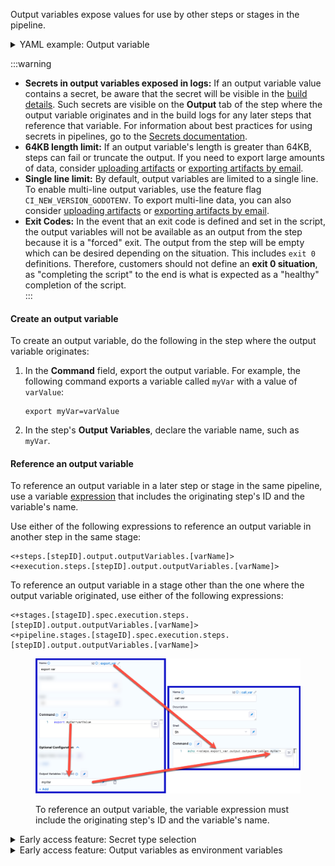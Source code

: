Output variables expose values for use by other steps or stages in the pipeline.

<details>
<summary>YAML example: Output variable</summary>

In the following YAML example, step `alpha` exports an output variable called `myVar`, and then step `beta` references that output variable.

```yaml
              - step:
                  type: Run
                  name: alpha
                  identifier: alpha
                  spec:
                    shell: Sh
                    command: export myVar=varValue
                    outputVariables:
                      - name: myVar
              - step:
                  type: Run
                  name: beta
                  identifier: beta
                  spec:
                    shell: Sh
                    command: |-
                      echo <+steps.alpha.output.outputVariables.myVar>
                      echo <+execution.steps.alpha.output.outputVariables.myVar>
```

</details>

:::warning

* **Secrets in output variables exposed in logs:** If an output variable value contains a secret, be aware that the secret will be visible in the [build details](/docs/continuous-integration/use-ci/viewing-builds.md). Such secrets are visible on the **Output** tab of the step where the output variable originates and in the build logs for any later steps that reference that variable. For information about best practices for using secrets in pipelines, go to the [Secrets documentation](/docs/category/secrets).
* **64KB length limit:** If an output variable's length is greater than 64KB, steps can fail or truncate the output. If you need to export large amounts of data, consider [uploading artifacts](/docs/continuous-integration/use-ci/build-and-upload-artifacts/build-and-upload-an-artifact#upload-artifacts) or [exporting artifacts by email](/docs/continuous-integration/use-ci/build-and-upload-artifacts/drone-email-plugin.md).
* **Single line limit:** By default, output variables are limited to a single line. To enable multi-line output variables, use the feature flag `CI_NEW_VERSION_GODOTENV`. To export multi-line data, you can also consider [uploading artifacts](/docs/continuous-integration/use-ci/build-and-upload-artifacts/build-and-upload-an-artifact#upload-artifacts) or [exporting artifacts by email](/docs/continuous-integration/use-ci/build-and-upload-artifacts/drone-email-plugin.md).
* **Exit Codes:** In the event that an exit code is defined and set in the script, the output variables will not be available as an output from the step because it is a "forced" exit.  The output from the step will be empty which can be desired depending on the situation.
This includes `exit 0` definitions.  Therefore, customers should not define an **exit 0 situation**, as "completing the script" to the end is what is expected as a "healthy" completion of the script.  
:::

#### Create an output variable

To create an output variable, do the following in the step where the output variable originates:

1. In the **Command** field, export the output variable. For example, the following command exports a variable called `myVar` with a value of `varValue`:

   ```
   export myVar=varValue
   ```

2. In the step's **Output Variables**, declare the variable name, such as `myVar`.

#### Reference an output variable

To reference an output variable in a later step or stage in the same pipeline, use a variable [expression](/docs/platform/variables-and-expressions/runtime-inputs/#expressions) that includes the originating step's ID and the variable's name.

Use either of the following expressions to reference an output variable in another step in the same stage:

```
<+steps.[stepID].output.outputVariables.[varName]>
<+execution.steps.[stepID].output.outputVariables.[varName]>
```

To reference an output variable in a stage other than the one where the output variable originated, use either of the following expressions:

```
<+stages.[stageID].spec.execution.steps.[stepID].output.outputVariables.[varName]>
<+pipeline.stages.[stageID].spec.execution.steps.[stepID].output.outputVariables.[varName]>
```

<figure>

![](../use-ci/static/run-step-output-variable-example.png)

<figcaption>To reference an output variable, the variable expression must include the originating step's ID and the variable's name.</figcaption>
</figure>

<details>
<summary>Early access feature: Secret type selection</summary>

:::note

Currently, this [early access feature](/release-notes/early-access) is behind the feature flags `CI_ENABLE_OUTPUT_SECRETS` and `CI_SKIP_NON_EXPRESSION_EVALUATION`. Contact [Harness Support](mailto:support@harness.io) to enable the feature.

:::

You can enable type selection for output variables in **Run** steps.

<DocImage path={require('/docs/continuous-integration/use-ci/static/run-step-output-var-type.png')} width="60%" height="60%" title="Click to view full size image" />

If you select the **Secret** type, Harness treats the output variable value as a secret and applies [secrets masking](/docs/platform/secrets/add-use-text-secrets#secrets-in-outputs) where applicable.

</details>


<details>
<summary>Early access feature: Output variables as environment variables</summary>

:::note

Currently, this [early access feature](/release-notes/early-access) is behind the feature flag `CI_OUTPUT_VARIABLES_AS_ENV`. Contact [Harness Support](mailto:support@harness.io) to enable the feature.

:::

With this feature flag enabled, output variables from steps are automatically available as environment variables for other steps in the same Build (`CI`) stage. This means that, if you have a Build stage with three steps, an output variable produced from step one is automatically available as an environment variable for steps two and three.

In other steps in the same stage, you can refer to the output variable by its key without additional identification. For example, an output variable called `MY_VAR` can be referenced later as simply `$MY_VAR`. Without this feature flag enabled, you must use an expression to [reference the output variable](#reference-an-output-variable), such as `<+steps.stepID.output.outputVariables.MY_VAR>`.

With or without this feature flag, you must use an expression when referencing output variables across stages, for example:

```
name: <+stages.[stageID].spec.execution.steps.[stepID].output.outputVariables.[varName]>
name: <+pipeline.stages.[stageID].spec.execution.steps.[stepID].output.outputVariables.[varName]>
```

<details>
<summary>YAML examples: Referencing output variables</summary>

In the following YAML example, a step called `alpha` exports an output variable called `myVar`, and then a step called `beta` references that output variable. Both steps are in the same stage.

```yaml
              - step:
                  type: Run
                  name: alpha
                  identifier: alpha
                  spec:
                    shell: Sh
                    command: export myVar=varValue
                    outputVariables:
                      - name: myVar
              - step:
                  type: Run
                  name: beta
                  identifier: beta
                  spec:
                    shell: Sh
                    command: |-
                      echo $myVar
```

The following YAML example has two stages. In the first stage, a step called `alpha` exports an output variable called `myVar`, and then, in the second stage, a step called `beta` references that output variable.

```yaml
    - stage:
        name: stage1
        identifier: stage1
        type: CI
        spec:
          ...
          execution:
            steps:
              - step:
                  type: Run
                  name: alpha
                  identifier: alpha
                  spec:
                    shell: Sh
                    command: export myVar=varValue
                    outputVariables:
                      - name: myVar
    - stage:
        name: stage2
        identifier: stage2
        type: CI
        spec:
          ...
          execution:
            steps:
              - step:
                  type: Run
                  name: beta
                  identifier: beta
                  spec:
                    shell: Sh
                    command: |-
                      echo <+stages.stage1.spec.execution.steps.alpha.output.outputVariables.myVar>
```

</details>

If multiple variables have the same name, variables are chosen according to the following hierarchy:

1. Environment variables defined in the current step
2. Output variables from previous steps
3. Stage variables
4. Pipeline variables

This means that Harness looks for the referenced variable within the current step, then it looks at previous steps in the same stage, and then checks the stage variables, and, finally, it checks the pipeline variables. It stops when it finds a match.

If multiple output variables from previous steps have the same name, the last-produced variable takes priority. For example, assume a stage has three steps, and steps one and two both produce output variables called `NAME`. If step three calls `NAME`, the value of `NAME` from step two is pulled into step three because that is last-produced instance of the `NAME` variable.

:::warning Unpredictability with parallelism

For stages that use [looping strategies](/docs/platform/pipelines/looping-strategies/looping-strategies-matrix-repeat-and-parallelism), particularly parallelism, the last-produced instance of a variable can differ between runs. Depending on how quickly the parallel steps execute during each run, the last step to finish might not always be the same.

:::

To avoid conflicts with same-name variables, either make sure your variables have unique names or use an expression to specify a particular instance of a variable, for example:

```
name: <+steps.stepID.output.outputVariables.MY_VAR>
name: <+execution.steps.stepGroupID.steps.stepID.output.outputVariables.MY_VAR>
```

<details>
<summary>YAML examples: Variables with the same name</summary>

In the following YAML example, step `alpha` and `zeta` both export output variables called `myVar`. When the last step, `beta`, references `myVar`, it gets the value assigned in `zeta` because that was the most recent instance of `myVar`.

```yaml
              - step:
                  type: Run
                  name: alpha
                  identifier: alpha
                  spec:
                    shell: Sh
                    command: export myVar=varValue1
                    outputVariables:
                      - name: myVar
              - step:
                  type: Run
                  name: zeta
                  identifier: zeta
                  spec:
                    shell: Sh
                    command: export myVar=varValue2
                    outputVariables:
                      - name: myVar
              - step:
                  type: Run
                  name: beta
                  identifier: beta
                  spec:
                    shell: Sh
                    command: |-
                      echo $myVar
```

The following YAML example is the same as the previous example except that step `beta` uses an expression to call the value of `myVar` from step `alpha`.

```yaml
              - step:
                  type: Run
                  name: alpha
                  identifier: alpha
                  spec:
                    shell: Sh
                    command: export myVar=varValue1
                    outputVariables:
                      - name: myVar
              - step:
                  type: Run
                  name: zeta
                  identifier: zeta
                  spec:
                    shell: Sh
                    command: export myVar=varValue2
                    outputVariables:
                      - name: myVar
              - step:
                  type: Run
                  name: beta
                  identifier: beta
                  spec:
                    shell: Sh
                    command: |-
                      echo <+steps.alpha.output.outputVariables.myVar>
```

</details>

</details>
